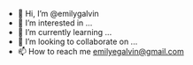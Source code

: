- 👋 Hi, I’m @emilygalvin
- 👀 I’m interested in ...
- 🌱 I’m currently learning ...
- 💞️ I’m looking to collaborate on ...
- 📫 How to reach me emilyegalvin@gmail.com

<!---
emilygalvin/emilygalvin is a ✨ special ✨ repository because its `README.md` (this file) appears on your GitHub profile.
You can click the Preview link to take a look at your changes.
--->
